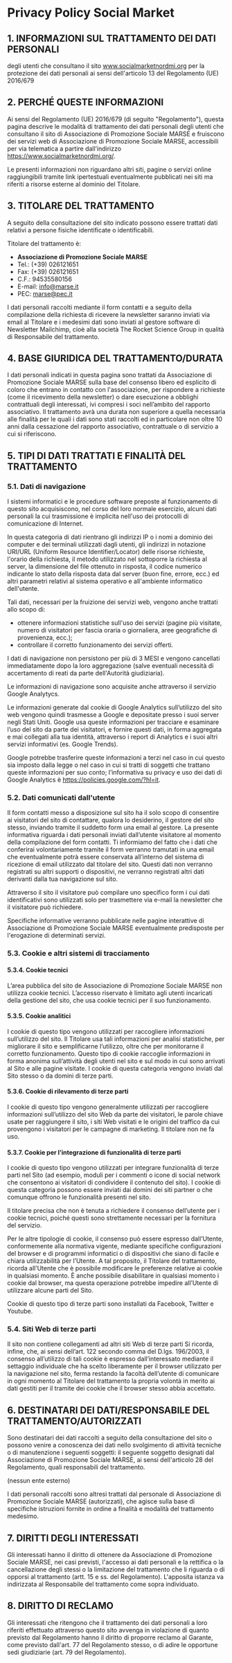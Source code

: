 # Privacy Policy Social Market

## 1. INFORMAZIONI SUL TRATTAMENTO DEI DATI PERSONALI

degli utenti che consultano il sito www.socialmarketnordmi.org per la protezione dei dati personali ai sensi dell'articolo 13 del Regolamento (UE) 2016/679

## 2. PERCHÉ QUESTE INFORMAZIONI

Ai sensi del Regolamento (UE) 2016/679 (di seguito "Regolamento"), questa pagina descrive le modalità di trattamento dei dati personali degli utenti che consultano il sito di Associazione di Promozione Sociale MARSE e fruiscono dei servizi web di Associazione di Promozione Sociale MARSE, accessibili per via telematica a partire dall’indirizzo https://www.socialmarketnordmi.org/.

Le presenti informazioni non riguardano altri siti, pagine o servizi online raggiungibili tramite link ipertestuali eventualmente pubblicati nei siti ma riferiti a risorse esterne al dominio del Titolare.

## 3. TITOLARE DEL TRATTAMENTO

A seguito della consultazione del sito indicato possono essere trattati dati relativi a persone fisiche identificate o identificabili.

Titolare del trattamento è:

- **Associazione di Promozione Sociale MARSE**
- Tel.: (+39) 026121651
- Fax: (+39) 026121651
- C.F.: 94535580156
- E-mail: info@marse.it
- PEC: marse@pec.it

I dati personali raccolti mediante il form contatti e a seguito della compilazione della richiesta di ricevere la newsletter saranno inviati via email al Titolare e i medesimi dati sono inviati al gestore software di Newsletter Mailchimp, cioè alla società The Rocket Science Group in qualità di Responsabile del trattamento.

## 4. BASE GIURIDICA DEL TRATTAMENTO/DURATA

I dati personali indicati in questa pagina sono trattati da Associazione di Promozione Sociale MARSE sulla base del consenso libero ed esplicito di coloro che entrano in contatto con l'associazione, per rispondere a richieste (come il ricevimento della newsletter) o dare esecuzione a obblighi contrattuali degli interessati, ivi compresi i soci nell’ambito del rapporto associativo. Il trattamento avrà una durata non superiore a quella necessaria alle finalità per le quali i dati sono stati raccolti ed in particolare non oltre 10 anni dalla cessazione del rapporto associativo, contrattuale o di servizio a cui si riferiscono.

## 5. TIPI DI DATI TRATTATI E FINALITÀ DEL TRATTAMENTO

### 5.1. Dati di navigazione

I sistemi informatici e le procedure software preposte al funzionamento di questo sito acquisiscono, nel corso del loro normale esercizio, alcuni dati personali la cui trasmissione è implicita nell'uso dei protocolli di comunicazione di Internet.

In questa categoria di dati rientrano gli indirizzi IP o i nomi a dominio dei computer e dei terminali utilizzati dagli utenti, gli indirizzi in notazione URI/URL (Uniform Resource Identifier/Locator) delle risorse richieste, l'orario della richiesta, il metodo utilizzato nel sottoporre la richiesta al server, la dimensione del file ottenuto in risposta, il codice numerico indicante lo stato della risposta data dal server (buon fine, errore, ecc.) ed altri parametri relativi al sistema operativo e all'ambiente informatico dell'utente.

Tali dati, necessari per la fruizione dei servizi web, vengono anche trattati allo scopo di:

- ottenere informazioni statistiche sull'uso dei servizi (pagine più visitate, numero di visitatori per fascia oraria o giornaliera, aree geografiche di provenienza, ecc.);
- controllare il corretto funzionamento dei servizi offerti.

I dati di navigazione non persistono per più di 3 MESI e vengono cancellati immediatamente dopo la loro aggregazione (salve eventuali necessità di accertamento di reati da parte dell'Autorità giudiziaria).

Le informazioni di navigazione sono acquisite anche attraverso il servizio Google Analytycs.

Le informazioni generate dal cookie di Google Analytics sull’utilizzo del sito web vengono quindi trasmesse a Google e depositate presso i suoi server negli Stati Uniti. Google usa queste informazioni per tracciare e esaminare l’uso del sito da parte dei visitatori, e fornire questi dati, in forma aggregata e mai collegati alla tua identità, attraverso i report di Analytics e i suoi altri servizi informativi (es. Google Trends).

Google potrebbe trasferire queste informazioni a terzi nel caso in cui questo sia imposto dalla legge o nel caso in cui si tratti di soggetti che trattano queste informazioni per suo conto; l’informativa su privacy e uso dei dati di Google Analytics è https://policies.google.com/?hl=it.

### 5.2. Dati comunicati dall'utente

Il form contatti messo a disposizione sul sito ha il solo scopo di consentire ai visitatori del sito di contattare, qualora lo desiderino, il gestore del sito stesso, inviando tramite il suddetto form una email al gestore. La presente informativa riguarda i dati personali inviati dall’utente visitatore al momento della compilazione del form contatti. Ti informiamo del fatto che i dati che conferirai volontariamente tramite il form verranno tramutati in una email che eventualmente potrà essere conservata all’interno del sistema di ricezione di email utilizzato dal titolare del sito. Questi dati non verranno registrati su altri supporti o dispositivi, ne verranno registrati altri dati derivanti dalla tua navigazione sul sito.

Attraverso il sito il visitatore può compilare uno specifico form i cui dati identificativi sono utilizzati solo per trasmettere via e-mail la newsletter che il visitatore può richiedere.

Specifiche informative verranno pubblicate nelle pagine interattive di Associazione di Promozione Sociale MARSE eventualmente predisposte per l'erogazione di determinati servizi.

### 5.3. Cookie e altri sistemi di tracciamento

#### 5.3.4. Cookie tecnici

L’area pubblica del sito de Associazione di Promozione Sociale MARSE non utilizza cookie tecnici. L’accesso riservato è limitato agli utenti incaricati della gestione del sito, che usa cookie tecnici per il suo funzionamento.

#### 5.3.5. Cookie analitici

I cookie di questo tipo vengono utilizzati per raccogliere informazioni sull’utilizzo del sito. Il Titolare usa tali informazioni per analisi statistiche, per migliorare il sito e semplificarne l’utilizzo, oltre che per monitorarne il corretto funzionamento. Questo tipo di cookie raccoglie informazioni in forma anonima sull’attività degli utenti nel sito e sul modo in cui sono arrivati al Sito e alle pagine visitate. I cookie di questa categoria vengono inviati dal Sito stesso o da domini di terze parti.

#### 5.3.6. Cookie di rilevamento di terze parti

I cookie di questo tipo vengono generalmente utilizzati per raccogliere informazioni sull’utilizzo del sito Web da parte dei visitatori, le parole chiave usate per raggiungere il sito, i siti Web visitati e le origini del traffico da cui provengono i visitatori per le campagne di marketing. Il titolare non ne fa uso.

#### 5.3.7. Cookie per l’integrazione di funzionalità di terze parti

I cookie di questo tipo vengono utilizzati per integrare funzionalità di terze parti nel Sito (ad esempio, moduli per i commenti o icone di social network che consentono ai visitatori di condividere il contenuto del sito). I cookie di questa categoria possono essere inviati dai domini dei siti partner o che comunque offrono le funzionalità presenti nel sito.

Il titolare precisa che non è tenuta a richiedere il consenso dell’utente per i cookie tecnici, poiché questi sono strettamente necessari per la fornitura del servizio.

Per le altre tipologie di cookie, il consenso può essere espresso dall’Utente, conformemente alla normativa vigente, mediante specifiche configurazioni del browser e di programmi informatici o di dispositivi che siano di facile e chiara utilizzabilità per l’Utente. A tal proposito, il Titolare del trattamento, ricorda all’Utente che è possibile modificare le preferenze relative ai cookie in qualsiasi momento. È anche possibile disabilitare in qualsiasi momento i cookie dal browser, ma questa operazione potrebbe impedire all’Utente di utilizzare alcune parti del Sito.

Cookie di questo tipo di terze parti sono installati da Facebook, Twitter e Youtube.

### 5.4. Siti Web di terze parti

Il sito non contiene collegamenti ad altri siti Web di terze parti
Si ricorda, infine, che, ai sensi dell’art. 122 secondo comma del D.lgs. 196/2003, il consenso all’utilizzo di tali cookie è espresso dall’interessato mediante il settaggio individuale che ha scelto liberamente per il browser utilizzato per la navigazione nel sito, ferma restando la facoltà dell’utente di comunicare in ogni momento al Titolare del trattamento la propria volontà in merito ai dati gestiti per il tramite dei cookie che il browser stesso abbia accettato.

## 6. DESTINATARI DEI DATI/RESPONSABILE DEL TRATTAMENTO/AUTORIZZATI

Sono destinatari dei dati raccolti a seguito della consultazione del sito o possono venire a conoscenza dei dati nello svolgimento di attività tecniche o di manutenzione i seguenti soggetti: il seguente soggetto designati dal Associazione di Promozione Sociale MARSE, ai sensi dell'articolo 28 del Regolamento, quali responsabili del trattamento.

(nessun ente esterno)

I dati personali raccolti sono altresì trattati dal personale di Associazione di Promozione Sociale MARSE (autorizzati), che agisce sulla base di specifiche istruzioni fornite in ordine a finalità e modalità del trattamento medesimo.

## 7. DIRITTI DEGLI INTERESSATI

Gli interessati hanno il diritto di ottenere da Associazione di Promozione Sociale MARSE, nei casi previsti, l'accesso ai dati personali e la rettifica o la cancellazione degli stessi o la limitazione del trattamento che li riguarda o di opporsi al trattamento (artt. 15 e ss. del Regolamento). L'apposita istanza va indirizzata al Responsabile del trattamento come sopra individuato.

## 8. DIRITTO DI RECLAMO

Gli interessati che ritengono che il trattamento dei dati personali a loro riferiti effettuato attraverso questo sito avvenga in violazione di quanto previsto dal Regolamento hanno il diritto di proporre reclamo al Garante, come previsto dall'art. 77 del Regolamento stesso, o di adire le opportune sedi giudiziarie (art. 79 del Regolamento).
